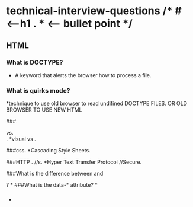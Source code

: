 # technical-interview-questions /* # <--h1 .  * <-- bullet point */

## HTML

### What is DOCTYPE?
* A keyword that alerts the browser how to process a file.

### What is quirks mode?
*technique to use old browser to read undifined DOCTYPE FILES. OR OLD BROWSER TO USE NEW HTML

###<div> vs. <section>.
*visual vs .

###css.
*Cascading Style Sheets.

###HTTP . //s.
*Hyper Text Transfer Protocol //Secure.

###What is the difference between <span> and <div>?
  *
###What is the data-* attribute?
  *
###
  *
